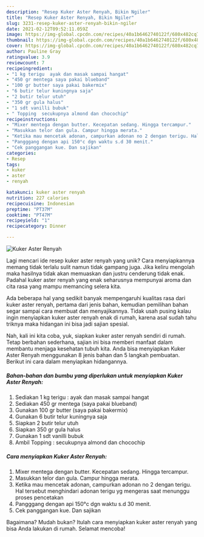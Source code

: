 ```yaml
---
description: "Resep Kuker Aster Renyah, Bikin Ngiler"
title: "Resep Kuker Aster Renyah, Bikin Ngiler"
slug: 3231-resep-kuker-aster-renyah-bikin-ngiler
date: 2021-02-12T09:52:11.059Z
image: https://img-global.cpcdn.com/recipes/40a1b6462740122f/680x482cq70/kuker-aster-renyah-foto-resep-utama.jpg
thumbnail: https://img-global.cpcdn.com/recipes/40a1b6462740122f/680x482cq70/kuker-aster-renyah-foto-resep-utama.jpg
cover: https://img-global.cpcdn.com/recipes/40a1b6462740122f/680x482cq70/kuker-aster-renyah-foto-resep-utama.jpg
author: Pauline Gray
ratingvalue: 3.9
reviewcount: 7
recipeingredient:
- "1 kg terigu  ayak dan masak sampai hangat"
- "450 gr mentega saya pakai blueband"
- "100 gr butter saya pakai bakermix"
- "6 butir telur kuningnya saja"
- "2 butir telur utuh"
- "350 gr gula halus"
- "1 sdt vanilli bubuk"
- " Topping  secukupnya almond dan chocochip"
recipeinstructions:
- "Mixer mentega dengan butter. Kecepatan sedang. Hingga tercampur."
- "Masukkan telor dan gula. Campur hingga merata."
- "Ketika mau mencetak adonan, campurkan adonan no 2 dengan terigu. Hal tersebut menghindari adonan terigu yg mengeras saat menunggu proses pencetakan"
- "Pangggang dengan api 150°c dgn waktu s.d 30 menit."
- "Cek panggangan kue. Dan sajikan"
categories:
- Resep
tags:
- kuker
- aster
- renyah

katakunci: kuker aster renyah 
nutrition: 227 calories
recipecuisine: Indonesian
preptime: "PT37M"
cooktime: "PT47M"
recipeyield: "1"
recipecategory: Dinner

---
```



![Kuker Aster Renyah](https://img-global.cpcdn.com/recipes/40a1b6462740122f/680x482cq70/kuker-aster-renyah-foto-resep-utama.jpg)

Lagi mencari ide resep kuker aster renyah yang unik? Cara menyiapkannya memang tidak terlalu sulit namun tidak gampang juga. Jika keliru mengolah maka hasilnya tidak akan memuaskan dan justru cenderung tidak enak. Padahal kuker aster renyah yang enak seharusnya mempunyai aroma dan cita rasa yang mampu memancing selera kita.



Ada beberapa hal yang sedikit banyak mempengaruhi kualitas rasa dari kuker aster renyah, pertama dari jenis bahan, kemudian pemilihan bahan segar sampai cara membuat dan menyajikannya. Tidak usah pusing kalau ingin menyiapkan kuker aster renyah enak di rumah, karena asal sudah tahu triknya maka hidangan ini bisa jadi sajian spesial.


Nah, kali ini kita coba, yuk, siapkan kuker aster renyah sendiri di rumah. Tetap berbahan sederhana, sajian ini bisa memberi manfaat dalam membantu menjaga kesehatan tubuh kita. Anda bisa menyiapkan Kuker Aster Renyah menggunakan 8 jenis bahan dan 5 langkah pembuatan. Berikut ini cara dalam menyiapkan hidangannya.

<!--inarticleads1-->

##### Bahan-bahan dan bumbu yang diperlukan untuk menyiapkan Kuker Aster Renyah:

1. Sediakan 1 kg terigu : ayak dan masak sampai hangat
1. Sediakan 450 gr mentega (saya pakai blueband)
1. Gunakan 100 gr butter (saya pakai bakermix)
1. Gunakan 6 butir telur kuningnya saja
1. Siapkan 2 butir telur utuh
1. Siapkan 350 gr gula halus
1. Gunakan 1 sdt vanilli bubuk
1. Ambil  Topping : secukupnya almond dan chocochip




<!--inarticleads2-->

##### Cara menyiapkan Kuker Aster Renyah:

1. Mixer mentega dengan butter. Kecepatan sedang. Hingga tercampur.
1. Masukkan telor dan gula. Campur hingga merata.
1. Ketika mau mencetak adonan, campurkan adonan no 2 dengan terigu. Hal tersebut menghindari adonan terigu yg mengeras saat menunggu proses pencetakan
1. Pangggang dengan api 150°c dgn waktu s.d 30 menit.
1. Cek panggangan kue. Dan sajikan




Bagaimana? Mudah bukan? Itulah cara menyiapkan kuker aster renyah yang bisa Anda lakukan di rumah. Selamat mencoba!
